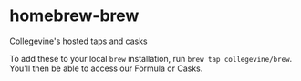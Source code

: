 # homebrew-brew
Collegevine's hosted taps and casks

To add these to your local `brew` installation, run `brew tap collegevine/brew`. You'll then be able to access our Formula or Casks.
